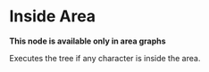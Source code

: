# Inside Area

**This node is available only in area graphs**

Executes the tree if any character is inside the area.
